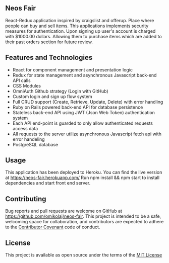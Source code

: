 ## Neos Fair
React-Redux application inspired by craigslist and offerup. Place where people can buy and sell items. This applications implements security measures for authentication. Upon signing up user's account is charged with $1000.00 dollars. Allowing them to purchase items which are added to their past orders section for future review.

## Features and Technologies
- React for component management and presentation logic
- Redux for state management and asynchronous Javascript back-end API calls
- CSS Modules
- OmniAuth Github strategy (Login with GitHub)
- Custom login and sign up flow system
- Full CRUD support (Create, Retrieve, Update, Delete) with error handling
- Ruby on Rails powered back-end API for database persistence
- Stateless back-end API using JWT (Json Web Token) authentication system
- Each API end-point is guarded to only allow authenticated requests access data
- All requests to the server utilize asynchronous Javascript fetch api with error handeling
- PostgreSQL database

## Usage
This application has been deployed to Heroku. You can find the live version at https://neos-fair.herokuapp.com/
Run npm install && npm start to install dependencies and start front end server.


## Contributing
Bug reports and pull requests are welcome on GitHub at https://github.com/omikolaj/neos-fair. This project is intended to be a safe, welcoming space for collaboration, and contributors are expected to adhere to the [Contributor Covenant](http://contributor-covenant.org) code of conduct.

## License
This project is available as open source under the terms of the [MIT License](https://opensource.org/licenses/MIT)

  

